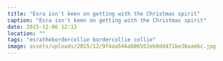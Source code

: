 ```yaml
---
title: "Esra isn't keen on getting with the Christmas spirit"
caption: "Esra isn't keen on getting with the Christmas spirit"
date: 2015-12-06 12:13
location: ""
tags: "esrathebordercollie bordercollie collie"
image: assets/uploads/2015/12/9f4aa546ab06552eb0dd471be36aaebc.jpg
---
```

